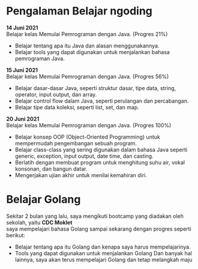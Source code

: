 # Pengalaman Belajar ngoding

**14 Juni 2021**<br>
Belajar kelas Memulai Pemrograman dengan Java. (Progres 21%)
* Belajar tentang apa itu Java dan alasan menggunakannya.
* Belajar tools yang dapat digunakan untuk menjalankan bahasa pemrograman Java.

**15 Juni 2021**<br>
Belajar kelas Memulai Pemrograman dengan Java. (Progres 56%)
* Belajar dasar-dasar Java, seperti struktur dasar, tipe data, string, operator, input output, dan array.
* Belajar control flow dalam Java, seperti perulangan dan percabangan.
* Belajar tipe data koleksi, seperti list, set, dan map.

**20 Juni 2021**<br>
Belajar kelas Memulai Pemrograman dengan Java. (Progres 100%)
* Belajar konsep OOP (Object-Oriented Programming) untuk mempermudah pengembangan sebuah program.
* Belajar class-class yang sering digunakan dalam bahasa Java seperti generic, exception, input output, date time, dan casting.
* Berlatih dengan membuat program untuk menghitung suhu air, vokal konsonan, dan bangun datar.
* Mengerjakan ujian akhir untuk menilai kemahiran diri.

# Belajar Golang

Sekitar 2 bulan yang lalu, saya mengikuti bootcamp yang diadakan oleh sekolah, yaitu **CDC Moklet** <br>
saya mempelajari bahasa Golang sampai sekarang dengan progres seperti berikut:

* Belajar tentang apa itu Golang dan kenapa saya harus mempelajarinya.
* Tools yang dapat digunakan untuk menjalankan Golang
Dan banyak hal lainnya, saya akan terus mempelajari Golang dan tetap melangkah maju
